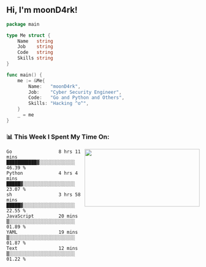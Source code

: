 <h2> Hi, I'm moonD4rk!</h2>

```go
package main

type Me struct {
	Name   string
	Job    string
	Code   string
	Skills string
}

func main() {
	me := &Me{
		Name:   "moonD4rk",
		Job:    "Cyber Security Engineer",
		Code:   "Go and Python and Others",
		Skills: "Hacking ^o^",
	}
	_ = me
}
```

<h3>📊 This Week I Spent My Time On:</h3>
<img align='right' src="https://github-readme-stats.vercel.app/api?username=moond4rk&show_icons=true&theme=radical", width="300" height="150">

<!--START_SECTION:waka-->

```text
Go                 8 hrs 11 mins   ███████████▓░░░░░░░░░░░░░   46.39 %
Python             4 hrs 4 mins    █████▓░░░░░░░░░░░░░░░░░░░   23.07 %
sh                 3 hrs 58 mins   █████▓░░░░░░░░░░░░░░░░░░░   22.55 %
JavaScript         20 mins         ▒░░░░░░░░░░░░░░░░░░░░░░░░   01.89 %
YAML               19 mins         ▒░░░░░░░░░░░░░░░░░░░░░░░░   01.87 %
Text               12 mins         ▒░░░░░░░░░░░░░░░░░░░░░░░░   01.22 %
```

<!--END_SECTION:waka-->

